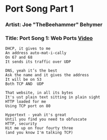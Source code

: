 # Port Song Part 1

### Artist: Joe "TheBeehammer" Behymer
### Title: Port Song 1: Web Ports [Video](https://www.youtube.com/watch?v=9zVuB4NrR4w&t=2s)

```
DHCP, it gives to me 
An address auto-mat-i-cally
On 67 and 68
It sends its traffic over UDP

DNS, yeah it’s the best
Ask the name and it gives the address
It will be on 53
Both TCP AND  UDP

That website, in all its bytes
It's ust plain text sitting in plain sight
HTTP loaded for me
Using TCP port on 80

Hypertext - yeah it's great 
Until you find you need to obfuscate
HTTP, security 
Hit me up on four fourty three 
(and you know I'm talking TCP)
```